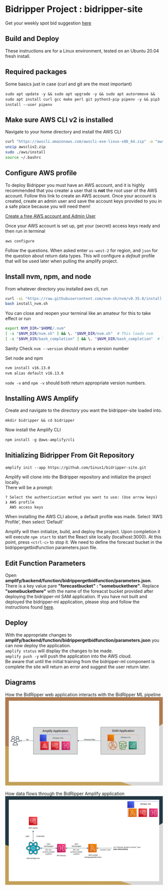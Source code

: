 # Bidripper Project : bidripper-site


Get your weekly spot bid suggestion  [here](http://bid.hashripper.net)

## Build and Deploy 

These instructions are for a Linux environment, tested on an Ubuntu 20.04 fresh install.  

## Required packages

Some basics just in case (curl and git are the most important)

`sudo apt update -y && sudo apt upgrade -y && sudo apt autoremove && sudo apt install curl gcc make perl git python3-pip pipenv -y && pip3 install --user pipenv`  


## Make sure AWS CLI v2 is installed

Navigate to your home directory and install the AWS CLI
```bash
curl "https://awscli.amazonaws.com/awscli-exe-linux-x86_64.zip" -o "awscliv2.zip"
unzip awscliv2.zip
sudo ./aws/install
source ~/.bashrc
```

## Configure AWS profile

To deploy Bidripper you must have an AWS account, and it is highly recommended that you creater a user that is **not** the root user of the AWS account. Follow this link to create an AWS account. Once your account is created, create an admin user and save the account keys provided to you in a safe place because you will need them!

[Create a free AWS account and Admin User](https://docs.aws.amazon.com/translate/latest/dg/setting-up.html)


Once your AWS account is set up, get your (secret) access keys ready and then run in terminal

`aws configure`

Follow the questions. When asked enter `us-west-2` for region, and `json` for the question about return data types. This will configure a *_default_* profile that will be used later when pulling the amplify project.  

## Install nvm, npm, and node

From whatever directory  you installed aws cli, run

```bash
curl -sL "https://raw.githubusercontent.com/nvm-sh/nvm/v0.35.0/install.sh" -o install_nvm.sh
bash install_nvm.sh
```

You can close and reopen your terminal like an amateur for this to take effect or run  

```bash
export NVM_DIR="$HOME/.nvm"
[ -s "$NVM_DIR/nvm.sh" ] && \. "$NVM_DIR/nvm.sh"  # This loads nvm
[ -s "$NVM_DIR/bash_completion" ] && \. "$NVM_DIR/bash_completion"  # This loads nvm bash_completion
```

Sanity Check
`nvm --version` should return a version number

Set node and npm  

```bash
nvm install v16.13.0
nvm alias default v16.13.0

```
`node -v` and `npm -v` should both return appropriate version numbers.

## Installing AWS Amplify

Create and navigate to the directory you want the bidripper-site loaded into.

`mkdir bidripper && cd bidripper`

Now install the Amplify CLI

`npm install -g @aws-amplify/cli`

## Initializing Bidripper From Git Repository

`amplify init --app https://github.com/Sinux1/bidripper-site.git`  

Amplify will clone into the Bidripper repository and initialize the project locally.  
There will be a prompt:
```
? Select the authentication method you want to use: (Use arrow keys)
❯ AWS profile 
  AWS access keys 
```

When installing the AWS CLI above, a default profile was made. Select 'AWS Profile', then select 'Default'  

Amplify will then initialize, build, and deploy the project. Upon completion it will execute `npm start` to start the React site locally (localhost:3000). At this point, press `<ctrl-c>` to stop it. We need to define the forecast bucket in the bidrippergetbidfunction parameters.json file. 

## Edit Function Parameters

Open __amplify/backend/function/bidrippergetbidfunction/parameters.json__.  
There is a key value pare __"forecastbucket" : "somebuckethere"__. Replace __"somebuckethere"__ with the name of the foreacst bucket provided after deploying the bidripper-ml SAM application. If you have not built and deployed the bidripper-ml application, please stop and follow the instructions found [here](https://github.com/Sinux1/bidripper-ml).

## Deploy 

With the appropriate changes to __amplify/backend/function/bidrippergetbidfunction/parameters.json__ you can now deploy the application.  
`amplify status` will display the changes to be made.  
`amplify push -y` will push the application into the AWS cloud.  
Be aware that until the initial training from the bidripper-ml component is complete the site will return an error and suggest the user return later. 

## Diagrams
How the BidRipper web application interacts with the BidRipper ML pipeline
![image info](./images/front-back-data-flow.png)

How data flows through the BidRipper Amplify application
![image info](./images/react-site-diagram.png)